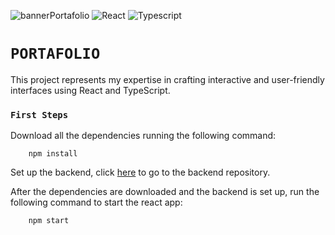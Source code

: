 ![bannerPortafolio](https://github.com/LuAr97/PortafolioFrontend/assets/102659135/80650ef3-90b7-417f-83b6-c8d98f0ba478)
![React](https://img.shields.io/badge/React-43A81B) ![Typescript](https://img.shields.io/badge/Typescript-2AA6AB)

# `PORTAFOLIO`

This project represents my expertise in crafting interactive and user-friendly interfaces using React and TypeScript.

### `First Steps`

Download all the dependencies running the following command:
```
    npm install
```

Set up the backend, click [here](https://github.com/LuAr97/PortafolioBackend) to go to the backend repository.

After the dependencies are downloaded and the backend is set up, run the following command to start the react app:
```
    npm start
```
